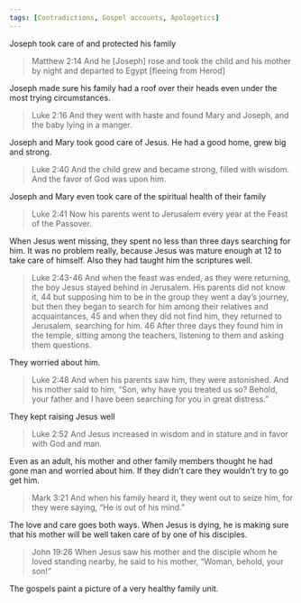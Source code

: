 ```yaml
---
tags: [Contradictions, Gospel accounts, Apologetics]
---
```


Joseph took care of and protected his family

> Matthew 2:14 And he [Joseph] rose and took the child and his mother by night and departed to Egypt [fleeing from Herod]

Joseph made sure his family had a roof over their heads even under the most trying circumstances.

> Luke 2:16 And they went with haste and found Mary and Joseph, and the baby lying in a manger.

Joseph and Mary took good care of Jesus. He had a good home, grew big and strong.

> Luke 2:40 And the child grew and became strong, filled with wisdom. And the favor of God was upon him.

Joseph and Mary even took care of the spiritual health of their family

> Luke 2:41 Now his parents went to Jerusalem every year at the Feast of the Passover.

When Jesus went missing, they spent no less than three days searching for him. It was no problem really, because Jesus was mature enough at 12 to take care of himself. Also they had taught him the scriptures well.

> Luke 2:43-46 And when the feast was ended, as they were returning, the boy Jesus stayed behind in Jerusalem. His parents did not know it, 44 but supposing him to be in the group they went a day’s journey, but then they began to search for him among their relatives and acquaintances, 45 and when they did not find him, they returned to Jerusalem, searching for him. 46 After three days they found him in the temple, sitting among the teachers, listening to them and asking them questions.

They worried about him.

> Luke 2:48 And when his parents saw him, they were astonished. And his mother said to him, “Son, why have you treated us so? Behold, your father and I have been searching for you in great distress.”

They kept raising Jesus well

> Luke 2:52 And Jesus increased in wisdom and in stature and in favor with God and man.

Even as an adult, his mother and other family members thought he had gone man and worried about him. If they didn't care they wouldn't try to go get him.

> Mark 3:21 And when his family heard it, they went out to seize him, for they were saying, “He is out of his mind.”

The love and care goes both ways. When Jesus is dying, he is making sure that his mother will be well taken care of by one of his disciples.

> John 19:26 When Jesus saw his mother and the disciple whom he loved standing nearby, he said to his mother, “Woman, behold, your son!”

The gospels paint a picture of a very healthy family unit.
